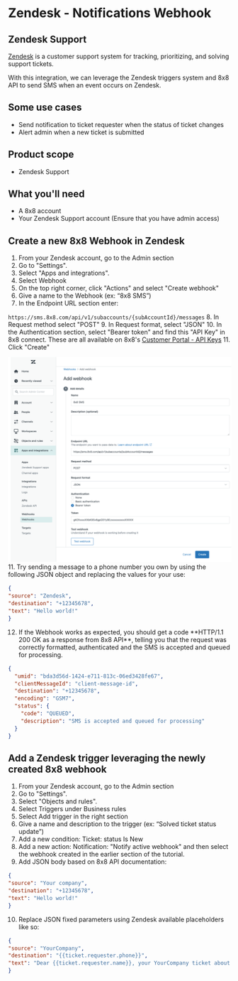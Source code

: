# Zendesk - Notifications Webhook

## Zendesk Support

[Zendesk](https://www.zendesk.com/) is a customer support system for tracking, prioritizing, and solving support tickets. 

With this integration, we can leverage the Zendesk triggers system and 8x8 API to send SMS when an event occurs on Zendesk.

## Some use cases

* Send notification to ticket requester when the status of ticket changes
* Alert admin when a new ticket is submitted

## Product scope

* Zendesk Support

## What you'll need

* A 8x8 account
* Your Zendesk Support account (Ensure that you have admin access)

## Create a new 8x8 Webhook in Zendesk

1. From your Zendesk account, go to the Admin section
2. Go to "Settings".
3. Select "Apps and integrations".
4. Select Webhook
5. On the top right corner, click "Actions" and select "Create webhook"
6. Give a name to the Webhook (ex: “8x8 SMS”)
7. In the Endpoint URL section enter:  

`https://sms.8x8.com/api/v1/subaccounts/{subAccountId}/messages`
8. In Request method select "POST"
9. In Request format, select "JSON"
10. In the Authentication section, select "Bearer token" and find this "API Key" in 8x8 connect. These are all available on 8x8's [Customer Portal - API Keys](https://connect.8x8.com/messaging/api-keys)
11. Click "Create"

![1214](../images/8936a59-webhook-readme.png "webhook-readme.png")
11. Try sending a message to a phone number you own by using the following JSON object and replacing the values for your use:

```json
{
"source": "Zendesk", 
"destination": "+12345678", 
"text": "Hello world!"
}

```

  

12. If the Webhook works as expected, you should get a code \*\*HTTP/1.1 200 OK as a response from 8x8 API\*\*, telling you that the request was correctly formatted, authenticated and the SMS is accepted and queued for processing.
```json
{
  "umid": "bda3d56d-1424-e711-813c-06ed3428fe67",
  "clientMessageId": "client-message-id",
  "destination": "+12345678",
  "encoding": "GSM7",
  "status": {
    "code": "QUEUED",
    "description": "SMS is accepted and queued for processing"
  }
}

```

## Add a Zendesk trigger leveraging the newly created 8x8 webhook

1. From your Zendesk account, go to the Admin section
2. Go to "Settings".
3. Select "Objects and rules".
4. Select Triggers under Business rules
5. Select Add trigger in the right section
6. Give a name and description to the trigger (ex: “Solved ticket status update”)
7. Add a new condition: Ticket: status Is New
8. Add a new action: Notification: "Notify active webhook" and then select the webhook created in the earlier section of the tutorial.
9. Add JSON body based on 8x8 API documentation:

```json
{
"source": "Your company", 
"destination": "+12345678", 
"text": "Hello world!"
}

```

  

10. Replace JSON fixed parameters using Zendesk available placeholders like so:

```json
{
"source": "YourCompany",
"destination": "{{ticket.requester.phone}}",
"text": "Dear {{ticket.requester.name}}, your YourCompany ticket about {{ticket.title}} has been solved. See details at {{ticket.link}}. Best regards. YourCompany support team."
}
```
